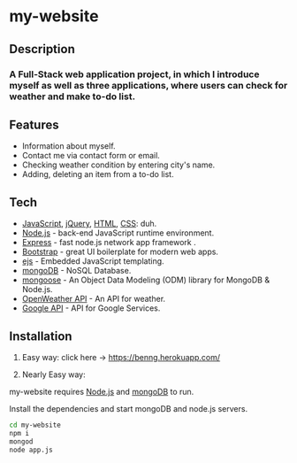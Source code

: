 
# my-website
## Description
### A Full-Stack web application project, in which I introduce myself as well as three applications, where users can check for weather and make to-do list.
## Features

- Information about myself.
- Contact me via contact form or email.
- Checking weather condition by entering city's name.
- Adding, deleting an item from a to-do list.

## Tech
- [JavaScript], [jQuery], [HTML], [CSS]: duh.
- [Node.js] - back-end JavaScript runtime environment.
- [Express] - fast node.js network app framework .
- [Bootstrap] - great UI boilerplate for modern web apps.
- [ejs] - Embedded JavaScript templating.
- [mongoDB] - NoSQL Database.
- [mongoose] - An Object Data Modeling (ODM) library for MongoDB & Node.js.
- [OpenWeather API] - An API for weather.
- [Google API] - API for Google Services.

## Installation

1. Easy way: click here -> https://benng.herokuapp.com/

2. Nearly Easy way:

my-website requires [Node.js] and [mongoDB] to run.

Install the dependencies and start mongoDB and node.js servers.

```sh
cd my-website
npm i
mongod
node app.js
```


[JavaScript]:<https://developer.mozilla.org/en-US/docs/Web/JavaScript>
[HTML]:<https://developer.mozilla.org/en-US/docs/Learn/Getting_started_with_the_web/HTML_basics>
[CSS]:<https://developer.mozilla.org/en-US/docs/Web/CSS>
[express]: <http://expressjs.com>
[Node.js]: <http://nodejs.org>
[Bootstrap]: <http://twitter.github.com/bootstrap/>
[ejs]:<https://ejs.co/>
[jQuery]: <http://jquery.com>
[mongoDB]:<https://www.mongodb.com/>
[mongoose]:<https://mongoosejs.com/docs/>
[OpenWeather API]:<https://openweathermap.org/api>
[Google API]:<https://cloud.google.com/apis/docs/overview>
